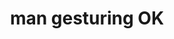 ---
layout: people&body
title: man gesturing OK
emoji: man_gesturing_ok
permalink: 🙆‍♂️.html
image: assets/img/3moji/man_gesturing_ok.png
---